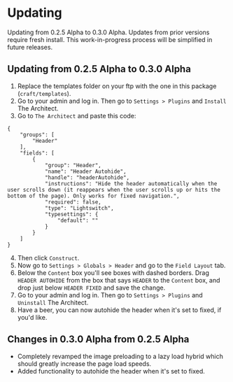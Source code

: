 # Updating
Updating from 0.2.5 Alpha to 0.3.0 Alpha. Updates from prior versions require fresh install. This work-in-progress process will be simplified in future releases.

## Updating from 0.2.5 Alpha to 0.3.0 Alpha
1. Replace the templates folder on your ftp with the one in this package (`craft/templates`).
2. Go to your admin and log in. Then go to `Settings > Plugins` and `Install` The Architect.
3. Go to `The Architect` and paste this code:
```
{
    "groups": [
        "Header"
    ],
    "fields": [
        {
            "group": "Header",
            "name": "Header Autohide",
            "handle": "headerAutohide",
            "instructions": "Hide the header automatically when the user scrolls down (it reappears when the user scrolls up or hits the bottom of the page). Only works for fixed navigation.",
            "required": false,
            "type": "Lightswitch",
            "typesettings": {
                "default": ""
            }
        }
    ]
}
```
4. Then click `Construct`.
5. Now go to `Settings > Globals > Header` and go to the `Field Layout` tab.
6. Below the `Content` box you'll see boxes with dashed borders. Drag `HEADER AUTOHIDE` from the box that says `HEADER` to the `Content` box, and drop just below `HEADER FIXED` and save the change.
7. Go to your admin and log in. Then go to `Settings > Plugins` and `Uninstall` The Architect.
8. Have a beer, you can now autohide the header when it's set to fixed, if you'd like.

## Changes in 0.3.0 Alpha from 0.2.5 Alpha
* Completely revamped the image preloading to a lazy load hybrid which should greatly increase the page load speeds.
* Added functionality to autohide the header when it's set to fixed.
